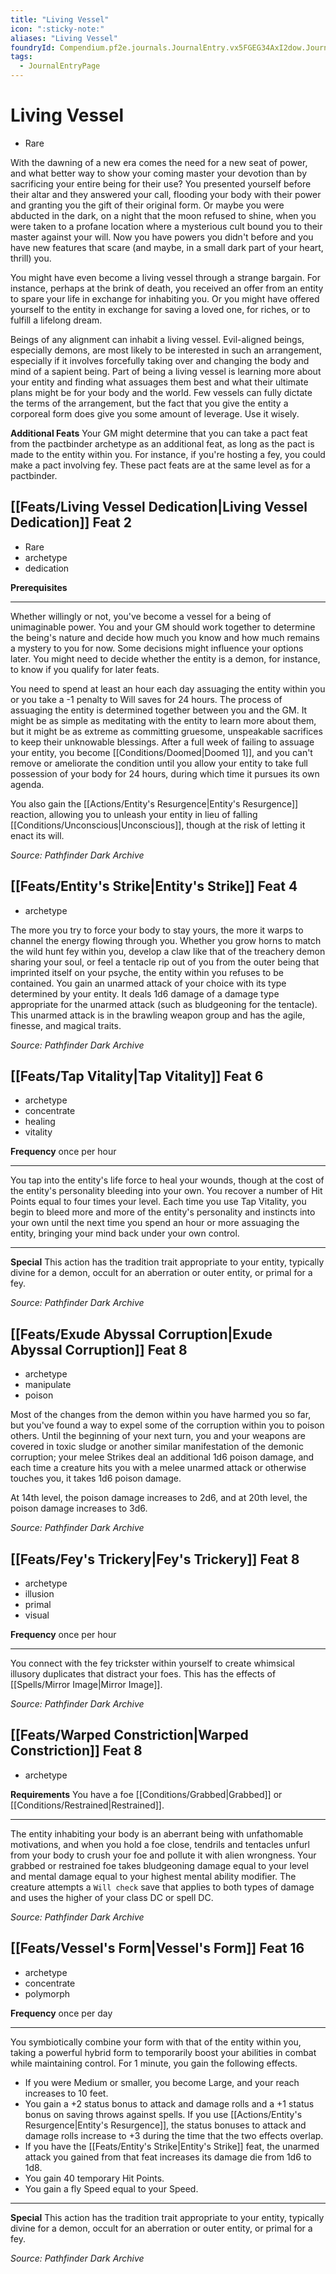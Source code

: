 ```yaml
---
title: "Living Vessel"
icon: ":sticky-note:"
aliases: "Living Vessel"
foundryId: Compendium.pf2e.journals.JournalEntry.vx5FGEG34AxI2dow.JournalEntryPage.LgkfmZnFP3TWtkuy
tags:
  - JournalEntryPage
---
```


# Living Vessel
*   Rare

With the dawning of a new era comes the need for a new seat of power, and what better way to show your coming master your devotion than by sacrificing your entire being for their use? You presented yourself before their altar and they answered your call, flooding your body with their power and granting you the gift of their original form. Or maybe you were abducted in the dark, on a night that the moon refused to shine, when you were taken to a profane location where a mysterious cult bound you to their master against your will. Now you have powers you didn't before and you have new features that scare (and maybe, in a small dark part of your heart, thrill) you.

You might have even become a living vessel through a strange bargain. For instance, perhaps at the brink of death, you received an offer from an entity to spare your life in exchange for inhabiting you. Or you might have offered yourself to the entity in exchange for saving a loved one, for riches, or to fulfill a lifelong dream.

Beings of any alignment can inhabit a living vessel. Evil-aligned beings, especially demons, are most likely to be interested in such an arrangement, especially if it involves forcefully taking over and changing the body and mind of a sapient being. Part of being a living vessel is learning more about your entity and finding what assuages them best and what their ultimate plans might be for your body and the world. Few vessels can fully dictate the terms of the arrangement, but the fact that you give the entity a corporeal form does give you some amount of leverage. Use it wisely.

**Additional Feats** Your GM might determine that you can take a pact feat from the pactbinder archetype as an additional feat, as long as the pact is made to the entity within you. For instance, if you're hosting a fey, you could make a pact involving fey. These pact feats are at the same level as for a pactbinder.

## [[Feats/Living Vessel Dedication|Living Vessel Dedication]] Feat 2

*   Rare
*   archetype
*   dedication

**Prerequisites**

* * *

Whether willingly or not, you've become a vessel for a being of unimaginable power. You and your GM should work together to determine the being's nature and decide how much you know and how much remains a mystery to you for now. Some decisions might influence your options later. You might need to decide whether the entity is a demon, for instance, to know if you qualify for later feats.

You need to spend at least an hour each day assuaging the entity within you or you take a -1 penalty to Will saves for 24 hours. The process of assuaging the entity is determined together between you and the GM. It might be as simple as meditating with the entity to learn more about them, but it might be as extreme as committing gruesome, unspeakable sacrifices to keep their unknowable blessings. After a full week of failing to assuage your entity, you become [[Conditions/Doomed|Doomed 1]], and you can't remove or ameliorate the condition until you allow your entity to take full possession of your body for 24 hours, during which time it pursues its own agenda.

You also gain the [[Actions/Entity's Resurgence|Entity's Resurgence]] reaction, allowing you to unleash your entity in lieu of falling [[Conditions/Unconscious|Unconscious]], though at the risk of letting it enact its will.

_Source: Pathfinder Dark Archive_

## [[Feats/Entity's Strike|Entity's Strike]] Feat 4

*   archetype

The more you try to force your body to stay yours, the more it warps to channel the energy flowing through you. Whether you grow horns to match the wild hunt fey within you, develop a claw like that of the treachery demon sharing your soul, or feel a tentacle rip out of you from the outer being that imprinted itself on your psyche, the entity within you refuses to be contained. You gain an unarmed attack of your choice with its type determined by your entity. It deals 1d6 damage of a damage type appropriate for the unarmed attack (such as bludgeoning for the tentacle). This unarmed attack is in the brawling weapon group and has the agile, finesse, and magical traits.

_Source: Pathfinder Dark Archive_

## [[Feats/Tap Vitality|Tap Vitality]] Feat 6

*   archetype
*   concentrate
*   healing
*   vitality

**Frequency** once per hour

* * *

You tap into the entity's life force to heal your wounds, though at the cost of the entity's personality bleeding into your own. You recover a number of Hit Points equal to four times your level. Each time you use Tap Vitality, you begin to bleed more and more of the entity's personality and instincts into your own until the next time you spend an hour or more assuaging the entity, bringing your mind back under your own control.

* * *

**Special** This action has the tradition trait appropriate to your entity, typically divine for a demon, occult for an aberration or outer entity, or primal for a fey.

_Source: Pathfinder Dark Archive_

## [[Feats/Exude Abyssal Corruption|Exude Abyssal Corruption]] Feat 8

*   archetype
*   manipulate
*   poison

Most of the changes from the demon within you have harmed you so far, but you've found a way to expel some of the corruption within you to poison others. Until the beginning of your next turn, you and your weapons are covered in toxic sludge or another similar manifestation of the demonic corruption; your melee Strikes deal an additional 1d6 poison damage, and each time a creature hits you with a melee unarmed attack or otherwise touches you, it takes 1d6 poison damage.

At 14th level, the poison damage increases to 2d6, and at 20th level, the poison damage increases to 3d6.

_Source: Pathfinder Dark Archive_

## [[Feats/Fey's Trickery|Fey's Trickery]] Feat 8

*   archetype
*   illusion
*   primal
*   visual

**Frequency** once per hour

* * *

You connect with the fey trickster within yourself to create whimsical illusory duplicates that distract your foes. This has the effects of [[Spells/Mirror Image|Mirror Image]].

_Source: Pathfinder Dark Archive_

## [[Feats/Warped Constriction|Warped Constriction]] Feat 8

*   archetype

**Requirements** You have a foe [[Conditions/Grabbed|Grabbed]] or [[Conditions/Restrained|Restrained]].

* * *

The entity inhabiting your body is an aberrant being with unfathomable motivations, and when you hold a foe close, tendrils and tentacles unfurl from your body to crush your foe and pollute it with alien wrongness. Your grabbed or restrained foe takes bludgeoning damage equal to your level and mental damage equal to your highest mental ability modifier. The creature attempts a `Will check` save that applies to both types of damage and uses the higher of your class DC or spell DC.

_Source: Pathfinder Dark Archive_

## [[Feats/Vessel's Form|Vessel's Form]] Feat 16

*   archetype
*   concentrate
*   polymorph

**Frequency** once per day

* * *

You symbiotically combine your form with that of the entity within you, taking a powerful hybrid form to temporarily boost your abilities in combat while maintaining control. For 1 minute, you gain the following effects.

*   If you were Medium or smaller, you become Large, and your reach increases to 10 feet.
*   You gain a +2 status bonus to attack and damage rolls and a +1 status bonus on saving throws against spells. If you use [[Actions/Entity's Resurgence|Entity's Resurgence]], the status bonuses to attack and damage rolls increase to +3 during the time that the two effects overlap.
*   If you have the [[Feats/Entity's Strike|Entity's Strike]] feat, the unarmed attack you gained from that feat increases its damage die from 1d6 to 1d8.
*   You gain 40 temporary Hit Points.
*   You gain a fly Speed equal to your Speed.

* * *

**Special** This action has the tradition trait appropriate to your entity, typically divine for a demon, occult for an aberration or outer entity, or primal for a fey.

_Source: Pathfinder Dark Archive_